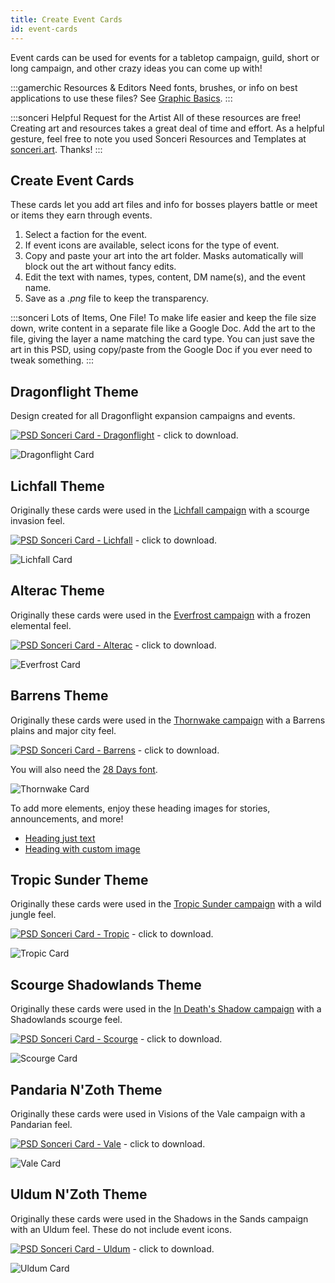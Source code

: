 ```yaml
---
title: Create Event Cards
id: event-cards
---
```


Event cards can be used for events for a tabletop campaign, guild, short or long campaign, and other crazy ideas you can come up with!

:::gamerchic Resources & Editors
Need fonts, brushes, or info on best applications to use these files? See [Graphic Basics](/docs/photoshop/basics).
:::

:::sonceri Helpful Request for the Artist
All of these resources are free! Creating art and resources takes a great deal of time and effort. As a helpful gesture, feel free to note you used Sonceri Resources and Templates at [sonceri.art](https://sonceri.art/). Thanks!
:::

## Create Event Cards

These cards let you add art files and info for bosses players battle or meet or items they earn through events. 

1. Select a faction for the event.
1. If event icons are available, select icons for the type of event.
1. Copy and paste your art into the art folder. Masks automatically will block out the art without fancy edits.
1. Edit the text with names, types, content, DM name(s), and the event name.
1. Save as a *.png* file to keep the transparency. 

:::sonceri Lots of Items, One File!
To make life easier and keep the file size down, write content in a separate file like a Google Doc. Add the art to the file, giving the layer a name matching the card type. You can just save the art in this PSD, using copy/paste from the Google Doc if you ever need to tweak something.
:::

## Dragonflight Theme

Design created for all Dragonflight expansion campaigns and events.

[![PSD](/img/psd.png) Sonceri Card - Dragonflight](https://drive.google.com/file/d/1KYrIaxXMJXwy2oZKAyEw-P4Tm1WXrA4f/view?usp=share_link) - click to download.

![Dragonflight Card](/img/resources/sonceri-dragonflight-event.png)

## Lichfall Theme

Originally these cards were used in the [Lichfall campaign](/lichfall) with a scourge invasion feel.

[![PSD](/img/psd.png) Sonceri Card - Lichfall](https://drive.google.com/file/d/14UE448ilYtpigjkUubg1ideuNBhUim8Q/view?usp=share_link) - click to download.

![Lichfall Card](/img/resources/sonceri-lichfall-event.png)

## Alterac Theme

Originally these cards were used in the [Everfrost campaign](/everfrost) with a frozen elemental feel.

[![PSD](/img/psd.png) Sonceri Card - Alterac](https://drive.google.com/file/d/1CFU7cA2eW0Ju6czvNoIUKq0NzVIJEqHd/view?usp=share_link) - click to download.

![Everfrost Card](/img/resources/sonceri-alterac-event.png)

## Barrens Theme

Originally these cards were used in the [Thornwake campaign](/thornwake) with a Barrens plains and major city feel.

[![PSD](/img/psd.png) Sonceri Card - Barrens](https://drive.google.com/file/d/1wLaYEgxhGG6nN-KqeOx_5R_8HO8OIVmd/view?usp=sharing) - click to download.

You will also need the [28 Days font](https://drive.google.com/file/d/1AKJSiAHD_M6oYiV5j8w94RGCuxejASwV/view?usp=sharing).

![Thornwake Card](/img/resources/sonceri-barrens-event.png)

To add more elements, enjoy these heading images for stories, announcements, and more! 

* [Heading just text](https://drive.google.com/file/d/18e0e7t4_n274nrl9bw-gW02AXHXx_w49/view?usp=sharing)
* [Heading with custom image](https://drive.google.com/file/d/1xCpUjDAt8VavwEBbII4DwSN5x9bsSWuE/view?usp=sharing)

## Tropic Sunder Theme

Originally these cards were used in the [Tropic Sunder campaign](/TropicSunder) with a wild jungle feel.

[![PSD](/img/psd.png) Sonceri Card - Tropic](https://drive.google.com/file/d/1aCzX7dDRdTxCs7-sDo6THq8DstLnpo9l/view?usp=sharing) - click to download.

![Tropic Card](/img/resources/sonceri-tropic-event.jpg)

## Scourge Shadowlands Theme

Originally these cards were used in the [In Death's Shadow campaign](/DeathShadow) with a Shadowlands scourge feel.

[![PSD](/img/psd.png) Sonceri Card - Scourge](https://drive.google.com/file/d/1UG27tedgL5HKNWMvZ3LHAoC9iwFxVPn8/view?usp=sharing) - click to download.

![Scourge Card](/img/resources/sonceri-scourge-event.jpg)

## Pandaria N'Zoth Theme

Originally these cards were used in Visions of the Vale campaign with a Pandarian feel.

[![PSD](/img/psd.png) Sonceri Card - Vale](https://drive.google.com/file/d/1buLzidY1PA-q6VjE4FL4-6KYahE0fxw-/view?usp=sharing) - click to download.

![Vale Card](/img/resources/sonceri-vale-event.jpg)

## Uldum N'Zoth Theme

Originally these cards were used in the Shadows in the Sands campaign with an Uldum feel. These do not include event icons.

[![PSD](/img/psd.png) Sonceri Card - Uldum](https://drive.google.com/file/d/1GKAYM01Z3HM2y6OROHMO5sDq9IL8EwW0/view?usp=sharing) - click to download.

![Uldum Card](/img/resources/sonceri-uldum-event.jpg)